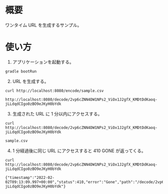 # 概要

ワンタイム URL を生成するサンプル。

# 使い方

1. アプリケーションを起動する。
```
gradle bootRun
```


2. URL を生成する。
```
curl http://localhost:8080/encode/sample.csv

http://localhost:8080/decode/2vp6cZNN4DW1NPs2_ViOx1J2gfX_KMDtDdKaoq-jLLdqdCIgo0zBO9eJKyH0bYdk
```

3. 生成された URL に 1 分以内にアクセスする。
```
curl http://localhost:8080/decode/2vp6cZNN4DW1NPs2_ViOx1J2gfX_KMDtDdKaoq-jLLdqdCIgo0zBO9eJKyH0bYdk

sample.csv
```

4. 1 分経過後に同じ URL にアクセスすると 410 GONE が返ってくる。
```
curl http://localhost:8080/decode/2vp6cZNN4DW1NPs2_ViOx1J2gfX_KMDtDdKaoq-jLLdqdCIgo0zBO9eJKyH0bYdk

{"timestamp":"2022-02-02T09:13:09.997+00:00","status":410,"error":"Gone","path":"/decode/2vp6cZNN4DW1NPs2_ViOx1J2gfX_KMDtDdKaoq-jLLdqdCIgo0zBO9eJKyH0bYdk"}
```
